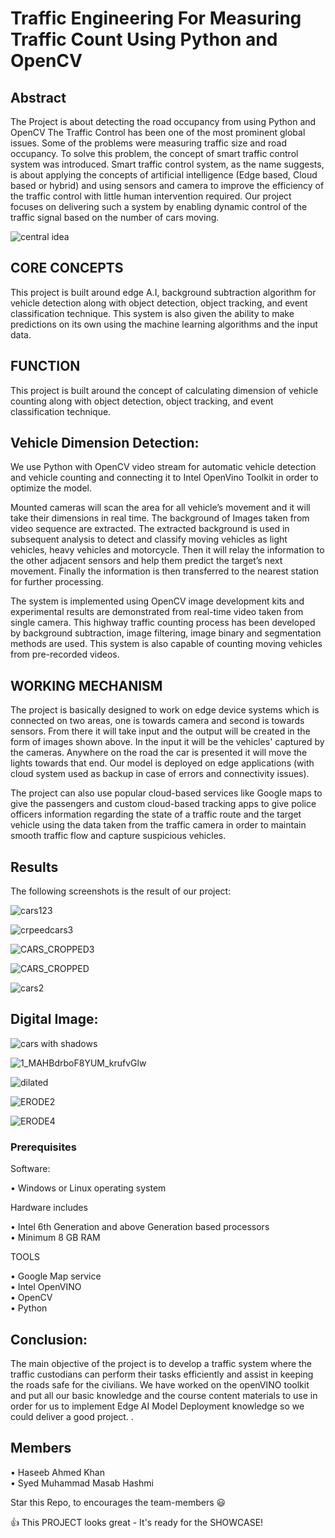 # Traffic Engineering For Measuring Traffic Count Using Python and OpenCV

## Abstract

The Project is about detecting the road occupancy from using Python and OpenCV The Traffic Control has been one of the most prominent global issues. Some of the problems were measuring traffic size and road occupancy. To solve this problem, the concept of smart traffic control system was introduced. Smart traffic control system, as the name suggests, is about applying the concepts of artificial intelligence (Edge based, Cloud based or hybrid) and using sensors and camera to improve the efficiency of the traffic control with little human intervention required. Our project focuses on delivering such a system by enabling dynamic control of the traffic signal based on the number of cars moving. 

![central idea](https://user-images.githubusercontent.com/55000923/76172472-a06e8980-6153-11ea-9624-eab6c662c2de.png)  


## CORE CONCEPTS

This project is built around edge A.I, background subtraction algorithm for vehicle detection along with object detection, object tracking, and event classification technique. This system is also given the ability to make predictions on its own using the machine learning algorithms and the input data.

## FUNCTION

This project is built around the concept of calculating dimension of vehicle counting along with object detection, object tracking, and event classification technique.


## Vehicle Dimension Detection:

We use Python with OpenCV video stream for automatic vehicle detection and vehicle counting and connecting it to Intel OpenVino Toolkit in order to optimize the model. 

Mounted cameras will scan the area for all vehicle’s movement and it will take their dimensions in real time. The background of Images taken from video sequence are extracted. The extracted background is used in subsequent analysis to detect and classify moving vehicles as light vehicles, heavy vehicles and motorcycle. Then it will relay the information to the other adjacent sensors and help them predict the target’s next movement. Finally the information is then transferred to the nearest station for further processing.

 The system is implemented using OpenCV image development kits and experimental results are demonstrated from real-time video taken from single camera.   This highway traffic counting process has been developed by background subtraction, image filtering, image binary and segmentation methods are used. This system is also capable of counting moving vehicles from pre-recorded videos.
 
 ## WORKING MECHANISM
 
 The project is basically designed to work on edge device systems which is connected on two areas, one is towards camera and second is towards sensors. From there it will take input and the output will be created in the form of images shown above. In the input it will be the vehicles' captured by the cameras. Anywhere on the road the car is presented it will move the lights towards that end.   Our model is deployed on edge applications (with cloud system used as backup in case of errors and connectivity issues).

The project can also use popular cloud-based services like Google maps to give the passengers and custom cloud-based tracking apps to give police officers information regarding the state of a traffic route and the target vehicle using the data taken from the traffic camera in order to maintain smooth traffic flow and capture suspicious vehicles.

## Results

The following screenshots is the result of our project:

![cars123](https://user-images.githubusercontent.com/55000923/76172567-b597e800-6154-11ea-9e01-d576308754fa.jpg)  



![crpeedcars3](https://user-images.githubusercontent.com/55000923/76172576-c8aab800-6154-11ea-8032-31f14dfb1b08.png)  



![CARS_CROPPED3](https://user-images.githubusercontent.com/55000923/76172586-d6f8d400-6154-11ea-9ad2-ac70bfbcf1d5.png)  



![CARS_CROPPED](https://user-images.githubusercontent.com/55000923/76172590-dbbd8800-6154-11ea-95cf-597a98bc95d5.png)  



![cars2](https://user-images.githubusercontent.com/55000923/76172598-ea0ba400-6154-11ea-8b8e-9a3b48e88930.png)  




## Digital Image:



![cars with shadows](https://user-images.githubusercontent.com/55000923/76172687-a5ccd380-6155-11ea-8f9d-ed6760a5fcf0.png)  



![1_MAHBdrboF8YUM_krufvGlw](https://user-images.githubusercontent.com/55000923/76172690-aa918780-6155-11ea-8e84-9d4e76317934.png)  



![dilated](https://user-images.githubusercontent.com/55000923/76172698-bf6e1b00-6155-11ea-9d71-d5804823944b.png)  



![ERODE2](https://user-images.githubusercontent.com/55000923/76172794-897d6680-6156-11ea-851c-0af805d9114f.png)  



![ERODE4](https://user-images.githubusercontent.com/55000923/76172714-da408f80-6155-11ea-8a39-9b88d41fbf2d.png)  




### Prerequisites   

Software:   

• Windows or Linux operating system  

Hardware includes  

•	Intel 6th Generation and above Generation based processors  
•	Minimum 8 GB RAM    

TOOLS  

•	Google Map service  
•	Intel OpenVINO  
•	OpenCV  
•	Python  

## Conclusion:  

The main objective of the project is to develop a traffic system where the traffic custodians can perform their tasks efficiently and assist in keeping the roads safe for the civilians. We have worked on the openVINO toolkit and put all our basic knowledge and the course content materials to use in order for us to implement Edge AI Model Deployment knowledge so we could deliver a good project. . 

## Members  

•	Haseeb Ahmed Khan  
•	Syed Muhammad Masab Hashmi

Star this Repo, to encourages the team-members 😃

👍 This PROJECT looks great - It's ready for the SHOWCASE!  
